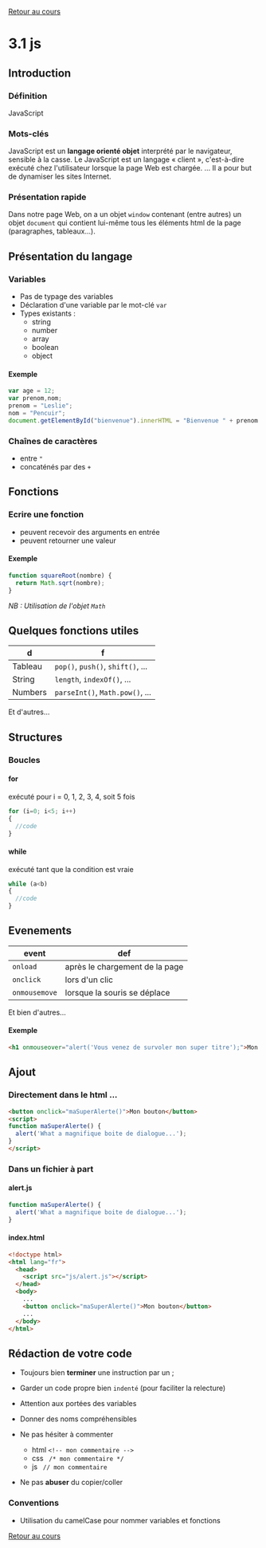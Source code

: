 [Retour au cours](../cours.md)

# 3.1 js

## Introduction

### Définition

JavaScript

### Mots-clés

JavaScript est un __langage orienté objet__ interprété par le navigateur, sensible à la casse.
Le JavaScript est un langage « client », c'est-à-dire exécuté chez l'utilisateur lorsque la page Web est chargée.
...
Il a pour but de dynamiser les sites Internet.

### Présentation rapide

Dans notre page Web, on a un objet `window` contenant (entre autres) un objet `document` qui contient lui-même tous les éléments html de la page (paragraphes, tableaux...).

## Présentation du langage

### Variables

* Pas de typage des variables
* Déclaration d'une variable par le mot-clé `var`
* Types existants :
	- string
	- number
	- array
	- boolean
	- object

#### Exemple

```javascript
var age = 12;
var prenom,nom;
prenom = "Leslie";
nom = "Pencuir";
document.getElementById("bienvenue").innerHTML = "Bienvenue " + prenom + " " + nom + " !";
```

### Chaînes de caractères

* entre `"`
* concaténés par des `+`

## Fonctions

### Ecrire une fonction

* peuvent recevoir des arguments en entrée
* peuvent retourner une valeur

#### Exemple

```javascript
function squareRoot(nombre) {
  return Math.sqrt(nombre);
}
```

_NB : Utilisation de l'objet `Math`_

## Quelques fonctions utiles

d |	f
--- | ---
Tableau | `pop()`, `push()`, `shift()`, ...
String | `length`, `indexOf()`, ...
Numbers | `parseInt()`, `Math.pow()`, ...

Et d'autres...

## Structures

### Boucles

#### for

exécuté pour i = 0, 1, 2, 3, 4, soit 5 fois

```javascript
for (i=0; i<5; i++)
{
  //code
}
```

#### while

exécuté tant que la condition est vraie

```javascript
while (a<b)
{
  //code
}

```

## Evenements

event | def
--- | ---
`onload` | après le chargement de la page
`onclick` | lors d'un clic
`onmousemove` | lorsque la souris se déplace

Et bien d'autres...

#### Exemple

```html
<h1 onmouseover="alert('Vous venez de survoler mon super titre');">Mon super titre</h1>
```
## Ajout

### Directement dans le html ...

```html
<button onclick="maSuperAlerte()">Mon bouton</button>
<script>
function maSuperAlerte() {
  alert('What a magnifique boite de dialogue...');
}
</script>
```

### Dans un fichier à part

#### alert.js

```javascript
function maSuperAlerte() {
  alert('What a magnifique boite de dialogue...');
}
```

#### index.html

```html
<!doctype html>
<html lang="fr">
  <head>
    <script src="js/alert.js"></script>
  </head>
  <body>
    ...
    <button onclick="maSuperAlerte()">Mon bouton</button>
    ...
  </body>
</html>
```

## Rédaction de votre code

- Toujours bien __terminer__ une instruction par un ;

- Garder un code propre bien `indenté` (pour faciliter la relecture)

- Attention aux portées des variables

- Donner des noms compréhensibles

- Ne pas hésiter à commenter
	* html `<!-- mon commentaire -->`
	* css ` /* mon commentaire */`
	* js ` // mon commentaire`

- Ne pas __abuser__ du copier/coller

### Conventions

* Utilisation du camelCase pour nommer variables et fonctions

[Retour au cours](../cours.md)
